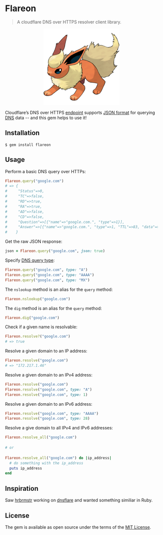 # Flareon
> A cloudflare DNS over HTTPS resolver client library.

<p align="center">
  <img alt="Pokemon, gott'a catch 'em all!" src="flareon.png"/>
<p>

Cloudflare’s DNS over HTTPS [endpoint](https://cloudflare-dns.com/dns-query) supports [JSON format](https://developers.cloudflare.com/1.1.1.1/dns-over-https/json-format/) for querying [DNS](https://en.wikipedia.org/wiki/Domain_Name_System) data -- and this gem helps to use it!

## Installation

    $ gem install flareon

## Usage

Perform a basic DNS query over HTTPs:
```ruby
Flareon.query("google.com")
# => {
#     "Status"=>0,
#     "TC"=>false,
#     "RD"=>true,
#     "RA"=>true,
#     "AD"=>false,
#     "CD"=>false,
#     "Question"=>[{"name"=>"google.com.", "type"=>1}],
#     "Answer"=>[{"name"=>"google.com.", "type"=>1, "TTL"=>83, "data"=>"172.217.1.46"}]
#    }
```

Get the raw JSON response:
```ruby
json = Flareon.query("google.com", json: true)
```

Specify [DNS query type](https://en.wikipedia.org/wiki/List_of_DNS_record_types):
```ruby
Flareon.query("google.com", type: "A")
Flareon.query("google.com", type: "AAAA")
Flareon.query("google.com", type: "MX")
```

The `nslookup` method is an alias for the `query` method:
```ruby
Flareon.nslookup("google.com")
```

The `dig` method is an alias for the `query` method:
```ruby
Flareon.dig("google.com")
```

Check if a given name is resolvable:
```ruby
Flareon.resolve?("google.com")
# => true
```

Resolve a given domain to an IP address:
```ruby
Flareon.resolve("google.com")
# => "172.217.1.46"
```

Resolve a given domain to an IPv4 address:
```ruby
Flareon.resolve("google.com")
Flareon.resolve("google.com", type: "A")
Flareon.resolve("google.com", type: 1)
```

Resolve a given domain to an IPv6 address:
```ruby
Flareon.resolve("google.com", type: "AAAA")
Flareon.resolve("google.com", type: 28)
```

Resolve a give domain to all IPv4 and IPv6 addresses:
```ruby
Flareon.resolve_all("google.com")

# or

Flareon.resolve_all("google.com") do |ip_address|
  # do something with the ip_address
  puts ip_address
end
```

## Inspiration

Saw [hrbrmstr](https://github.com/hrbrmstr) working on [dnsflare](https://github.com/hrbrmstr/dnsflare) and wanted something similiar in Ruby.

## License

The gem is available as open source under the terms of the [MIT License](https://opensource.org/licenses/MIT).
